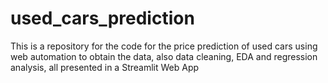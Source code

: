 # used_cars_prediction
This is a repository for the code for the price prediction of used cars using web automation to obtain the data, also data cleaning, EDA and regression analysis, all presented in a Streamlit Web App
